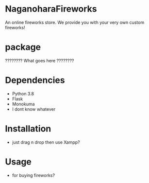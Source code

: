 # NaganoharaFireworks
An online fireworks store. We provide you with your very own custom fireworks!

# package
???????? What goes here ????????
# Dependencies
- Python 3.8
- Flask
- Monokuma
- I dont know whatever

# Installation
- just drag n drop then use Xampp?


# Usage
- for buying fireworks?
